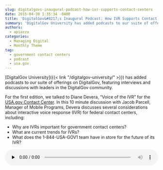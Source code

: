 ```yaml
---
slug: digitalgovs-inaugural-podcast-how-ivr-supports-contact-centers
date: 2015-04-30 1:35:34 -0400
title: 'DigitalGov&#8217;s Inaugural Podcast: How IVR Supports Contact Centers'
summary: '​DigitalGov University has added podcasts to our suite of offerings on DigitalGov, featuring interviews and discussions with leaders in the DigitalGov community. For the first edition, we talked to Diane ​Devera, &#8220;Voice of the IVR&#8221; for the USA.gov Contact Center. In this 10 minute discussion with Jacob Parcell, Manager of Mobile Programs, Devera discusses several'
authors:
  - apiazza
categories:
  - Managing Digital
  - Monthly Theme
tag:
  - government contact centers
  - podcast
  - usa.gov
---
```


[​DigitalGov University]({{< link "/digitalgov-university/" >}}) has added podcasts to our suite of offerings on DigitalGov, featuring interviews and discussions with leaders in the DigitalGov community.

For the first edition, we talked to Diane ​Devera, &#8220;Voice of the IVR&#8221; for the [USA.gov Contact Center](http://www.usa.gov/phone.shtml). In this 10 minute discussion with Jacob Parcell, Manager of Mobile Programs, Devera discusses several considerations about interactive voice response (IVR) for federal contact centers, including:

  * Why are IVRs important for government contact centers?
  * What are current trends for IVRs?
  * What does the 1-844-USA-GOV1 team have in store for the future of its IVR?

<!--[if lt IE 9]><![endif]--><audio class="wp-audio-shortcode" id="audio-268992-1" preload="none" style="width: 100%;" controls="controls"><source type="audio/mpeg" src="https://s3.amazonaws.com/digitalgov/_legacy-img/2015/04/Voice-of-IVR-Podcast.mp3?_=1" />

<https://s3.amazonaws.com/digitalgov/_legacy-img/2015/04/Voice-of-IVR-Podcast.mp3></audio> 

 

To listen to the podcast offline, [download the mp3 file](https://drive.google.com/file/d/0B_S79lXdhuh0c2kzWjBaY0xWUE0/view?usp=sharing "download the mp3 file").